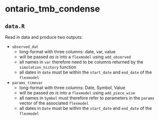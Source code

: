 # ontario_tmb_condense

## `data.R`

Read in data and produce two outputs:

* `observed_dat`
  * long-format with three columns: date, var, value
  * will be passed _as is_ into a `flexmodel` using `add_observed`
  * all names in `var` therefore need to be columns returned by the 
    `simulation_history` function
  * all dates in `date` must be within the `start_date` and `end_date`
    of the `flexmodel`
* `params_timevar`
  * long-format with three columns: Date, Symbol, Value
  * will be passed _as is_ into a `flexmodel` using `add_piece_wise`
  * all names in `Symbol` must therefore refer to parameters in the
    `params` vector of the associated `flexmodel`
  * all dates in `Date` must be within the `start_date` and `end_date`
    of the `flexmodel`


